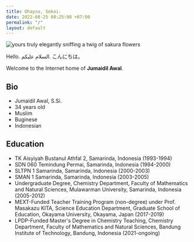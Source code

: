 ```yaml
---
title: Ohayou, Sekai.
date: 2022-08-25 08:25:00 +07:00
permalink: "/"
layout: default
---
```


![yours truly elegantly sniffing a twig of sakura flowers](/uploads/best-profile-photo-ever.png)

Hello.
السلام عليكم.
こんにちは。

Welcome to the Internet home of **Jumaidil Awal**.

## Bio
- Jumaidil Awal, S.Si.
- 34 years old
- Muslim
- Buginese
- Indonesian

## Education
- TK Aisyiyah Bustanul Athfal 2, Samarinda, Indonesia (1993-1994)
- SDN 060 Temindung Permai, Samarinda, Indonesia (1994-2000)
- SLTPN 1 Samarinda, Samarinda, Indonesia (2000-2003)
- SMAN 1 Samarinda, Samarinda, Indonesia (2003-2005)
- Undergraduate Degree, Chemistry Department, Faculty of Mathematics and Natural Sciences, Mulawarman University, Samarinda, Indonesia (2005-2012)
- MEXT-Funded Teacher Training Program (non-degree) under Prof. Masakazu KITA, Science Education Department, Graduate School of Education, Okayama University, Okayama, Japan (2017-2019)
- LPDP-Funded Master's Degree in Chemistry Teaching, Chemistry Department, Faculty of Mathematics and Natural Sciences, Bandung Institute of Technology, Bandung, Indonesia (2021-ongoing)